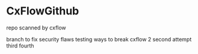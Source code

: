 # CxFlowGithub
repo scanned by cxflow

branch to fix security flaws
testing ways to break cxflow
2
second attempt
third
fourth